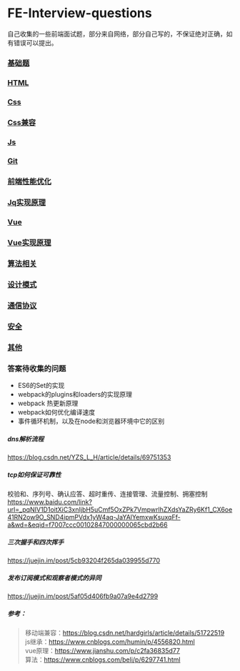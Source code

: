 # FE-Interview-questions
自己收集的一些前端面试题，部分来自网络，部分自己写的，不保证绝对正确，如有错误可以提出。


### [基础题](./基础题.md)

### [HTML](./HTML.md)

### [Css](./Css.md)

### [Css兼容](./Css兼容.md)

### [Js](./Js.md)

### [Git](./Git/Git.md)

### [前端性能优化](./前端性能优化.md)

### [Jq实现原理](./Jq实现原理.md)

### [Vue](./Vue.md)

### [Vue实现原理](./Vue原理.md)

### [算法相关](./算法.md)

### [设计模式](./设计模式.md)

### [通信协议](./通信协议.md)

### [安全](./安全.md)

### [其他](./其他.md)

### 答案待收集的问题

- ES6的Set的实现
- webpack的plugins和loaders的实现原理
- webpack 热更新原理
- webpack如何优化编译速度
- 事件循环机制，以及在node和浏览器环境中它的区别


##### dns解析流程
https://blog.csdn.net/YZS_L_H/article/details/69751353


##### tcp如何保证可靠性
校验和、序列号、确认应答、超时重传、连接管理、流量控制、拥塞控制
https://www.baidu.com/link?url=_pqNIV1D1oitXiC3xnIjbH5uCmf5OxZPk7VmpwrlhZXdsYaZRy6Kf1_CX6oe41RN2ow9O_SND4ipmPVdx1yW4aq-JaYAlYemxwKsuxqFf-a&wd=&eqid=f7007ccc00102847000000065cbd2b66



##### 三次握手和四次挥手
https://juejin.im/post/5cb93204f265da039955d770



##### 发布订阅模式和观察者模式的异同
https://juejin.im/post/5af05d406fb9a07a9e4d2799



##### 参考：
> 移动端兼容：https://blog.csdn.net/hardgirls/article/details/51722519 <br>
> js继承：https://www.cnblogs.com/humin/p/4556820.html <br>
> vue原理：https://www.jianshu.com/p/c2fa36835d77 <br>
> 算法：https://www.cnblogs.com/beli/p/6297741.html <br>
